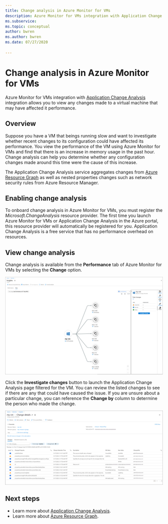 ```yaml
---
title: Change analysis in Azure Monitor for VMs
description: Azure Monitor for VMs integration with Application Change Analysis integration allows you to view any changes made to a virtual machine that may have affected it performance.
ms.subservice: 
ms.topic: conceptual
author: bwren
ms.author: bwren
ms.date: 07/27/2020

---
```


# Change analysis in Azure Monitor for VMs
Azure Monitor for VMs integration with [Application Change Analysis](..app/change-analysis.md) integration allows you to view any changes made to a virtual machine that may have affected it performance.

## Overview
Suppose you have a VM that beings running slow and want to investigate whether recent changes to its configuration could have affected its performance. You view the performance of the VM using Azure Monitor for VMs and find that there is an increase in memory usage in the past hour. Change analysis can help you determine whether any configuration changes made around this time were the cause of this increase.

The Application Change Analysis service aggregates changes from [Azure Resource Graph](../../governance/resource-graph/how-to/get-resource-changes.md) as well as nested properties changes such as network security rules from Azure Resource Manager. 

## Enabling change analysis
To onboard change analysis in Azure Monitor for VMs, you must register the *Microsoft.ChangeAnalysis* resource provider. The first time you launch Azure Monitor for VMs or Application Change Analysis in the Azure portal, this resource provider will automatically be registered for you. Application Change Analysis is a free service that has no performance overhead on resources.

## View change analysis
Change analysis is available from the **Performance** tab of Azure Monitor for VMs by selecting the **Change** option. 

[![Change details](media/vminsights-change-analysis/investigate-changes.png)](media/vminsights-change-analysis/investigate-changes-zoom.png#lightbox)


Click the **Investigate changes** button to launch the Application Change Analysis page filtered for the VM. You can review the listed changes to see if there are any that could have caused the issue. If you are unsure about a particular change, you can reference the **Change by** column to determine the person who made the change.

[![Change details](media/vminsights-change-analysis/change-details.png)](media/vminsights-change-analysis/change-details.png#lightbox)

## Next steps
- Learn more about [Application Change Analysis](../app/change-analysis.md).
- Learn more about [Azure Resource Graph](../../governance/resource-graph/how-to/get-resource-changes.md). 

